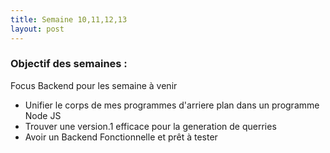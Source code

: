 ```yaml
---
title: Semaine 10,11,12,13 
layout: post
---
```


### Objectif des semaines : 
Focus  Backend pour les semaine à venir 
- Unifier le corps de mes programmes d'arriere plan dans un programme Node JS
- Trouver une version.1 efficace pour la generation de querries 
- Avoir un Backend Fonctionnelle et prêt à tester







